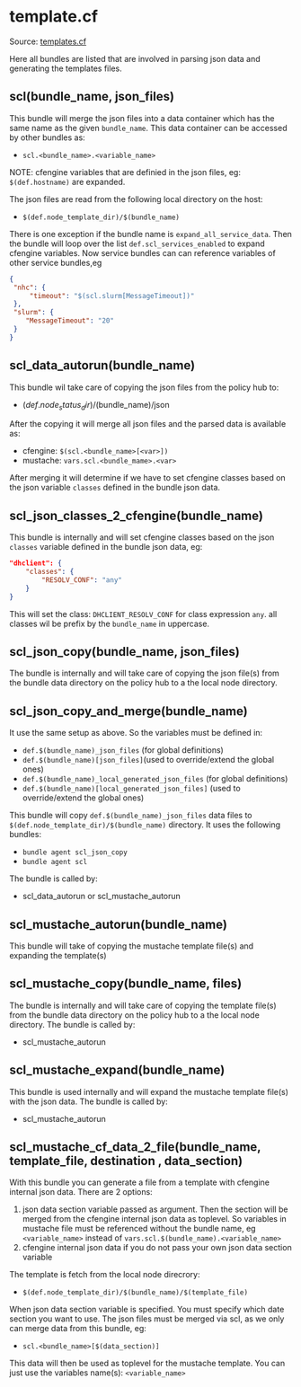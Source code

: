 # template.cf

Source: [templates.cf](/masterfiles/lib/scl/templates.cf)

Here all bundles are listed that are involved in parsing json data and
generating the templates files.

## scl(bundle_name, json_files)

This bundle will merge the json files into a data container which has the same name
as the given `bundle_name`. This data container can be accessed by other bundles
as:
 * `scl.<bundle_name>.<variable_name>`

NOTE: cfengine variables that are definied in the json files, eg: `$(def.hostname)`
are expanded.

The json files are read from the following local directory on the host:
 * `$(def.node_template_dir)/$(bundle_name)`

There is one exception if the bundle name is `expand_all_service_data`. Then the
bundle will loop over the list `def.scl_services_enabled` to expand cfengine variables.
Now service bundles can can reference variables of other service bundles,eg
```json
{
 "nhc": {
     "timeout": "$(scl.slurm[MessageTimeout])"
 },
 "slurm": {
    "MessageTimeout": "20"
 }
}
```
## scl_data_autorun(bundle_name)

This bundle wil take care of copying the json files from the policy hub to:
 * $(def.node_status_dir)/$(bundle_name)/json

After the copying it will merge all json files and the parsed data is available as:
 * cfengine: `$(scl.<bundle_name>[<var>])`
 * mustache: `vars.scl.<bundle_mame>.<var>`

After merging it will determine if we have to set cfengine classes based on the json variable
`classes` defined in the bundle json data.
## scl_json_classes_2_cfengine(bundle_name)

This bundle is internally and will set cfengine classes based on the json `classes`
variable defined in the bundle json data, eg:
```json
"dhclient": {
    "classes": {
        "RESOLV_CONF": "any"
    }
}
```

This will set the class: `DHCLIENT_RESOLV_CONF` for class expression `any`.
all classes wil be prefix by the `bundle_name` in uppercase.
## scl_json_copy(bundle_name, json_files)

The bundle is internally and will take care of copying the json file(s) from the bundle data directory
on the policy hub to a the local node directory.
## scl_json_copy_and_merge(bundle_name)

It use the same setup as above. So the variables must be defined in:
 * `def.$(bundle_name)_json_files` (for global definitions)
 * `def.$(bundle_name)[json_files]`(used to override/extend the global ones)
 * `def.$(bundle_name)_local_generated_json_files` (for global definitions)
 * `def.$(bundle_name)[local_generated_json_files]` (used to override/extend the global ones)

This bundle will copy `def.$(bundle_name)_json_files` data files to `$(def.node_template_dir)/$(bundle_name)` directory.
It uses the following bundles:
 * `bundle agent scl_json_copy`
 * `bundle agent scl`

The bundle is called by:
 * scl_data_autorun or scl_mustache_autorun
## scl_mustache_autorun(bundle_name)

This  bundle will take of copying the mustache template file(s) and expanding the template(s)
## scl_mustache_copy(bundle_name, files)

The bundle is internally and will take care of copying the template file(s) from the bundle data directory
on the policy hub to a the local node directory. The bundle is called by:
 * scl_mustache_autorun
## scl_mustache_expand(bundle_name)

This bundle is used internally and will expand the mustache template file(s) with the json data. The
bundle is called by:
 * scl_mustache_autorun
## scl_mustache_cf_data_2_file(bundle_name, template_file, destination , data_section)

With this bundle you can generate a file from a template with cfengine internal json data. There are 2
options:
 1. json data section variable passed as argument. Then the section will be merged from the
    cfengine internal json data as toplevel. So variables in mustache file must be referenced
    without the bundle name, eg `<variable_name>` instead of `vars.scl.$(bundle_name).<variable_name>`
 1. cfengine internal json data if you do not pass your own json data section variable

The template is fetch from the local node direcrory:
 * `$(def.node_template_dir)/$(bundle_name)/$(template_file)`

When json data section variable is specified. You must specify which date section you want to use. The json
files must be merged via scl, as we only can merge data from this bundle, eg:
 * `scl.<bundle_name>[$(data_section)]`

This data will then be used as toplevel for the mustache template. You can just use the variables
name(s): `<variable_name>`
